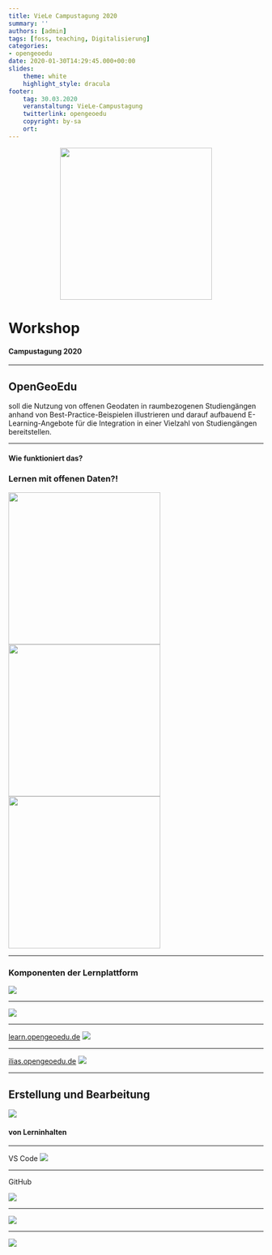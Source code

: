 ```yaml
---
title: VieLe Campustagung 2020
summary: ''
authors: [admin]
tags: [foss, teaching, Digitalisierung]
categories:
- opengeoedu
date: 2020-01-30T14:29:45.000+00:00
slides:
    theme: white
    highlight_style: dracula
footer:
    tag: 30.03.2020
    veranstaltung: VieLe-Campustagung
    twitterlink: opengeoedu
    copyright: by-sa
    ort: 
---
```

<style>
  .object-fit {
    width: 300px;
    height: 300px;
    margin: 0em auto;
  }

  .object-fit img {
    object-fit: cover;
    width: 100%;
    height: 100%;
  }

</style>

<div class="object-fit">
  <img src="/uploads/LOGO_open_geo_edu_RGB.png" style="background:none; border:none; box-shadow:none;">
</div>

# Workshop

#### Campustagung 2020

***

## OpenGeoEdu

soll die Nutzung von <span class="fragment highlight-blue">offenen Geodaten in raumbezogenen Studiengängen</span> anhand
von Best-Practice-Beispielen illustrieren und darauf aufbauend <span
  class="fragment highlight-blue">E-Learning-Angebote</span> für die <span class="fragment highlight-blue">Integration
  in einer Vielzahl von Studiengängen</span> bereitstellen.

***

#### Wie funktioniert das?

### Lernen mit offenen Daten?!

<section>
  <img class="fragment" height="300" src="lupe.png" style="background:none; border:none; box-shadow:none;">
  <img class="fragment" height="300" src="workit.gif" style="background:none; border:none; box-shadow:none;">
  <img class="fragment" height="300" src="test.png" style="background:none; border:none; box-shadow:none;">
</section>

***

### Komponenten der Lernplattform

![](komponenten.png)

***

![](offeneLernplattform.png)

***

[learn.opengeoedu.de](https://learn.opengeoedu.de)
![](learn-start.png)

***

[ilias.opengeoedu.de](https://ilias.opengeoedu.de)
![](ilias-start.png)

***

## Erstellung und Bearbeitung

![](https://media.giphy.com/media/p3K9tRGVitrDQHlPkG/giphy.gif)

#### von Lerninhalten


***

VS Code
![](md_edit_in_VSCode.png)

***

GitHub

![](oge-github.png)

***

![](oge-forks.png)

***

![](oge-review-pr.png)
